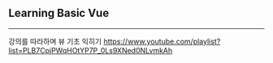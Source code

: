 ## Learning Basic Vue
---
강의를 따라하며 뷰 기초 익히기
https://www.youtube.com/playlist?list=PLB7CpjPWqHOtYP7P_0Ls9XNed0NLvmkAh
